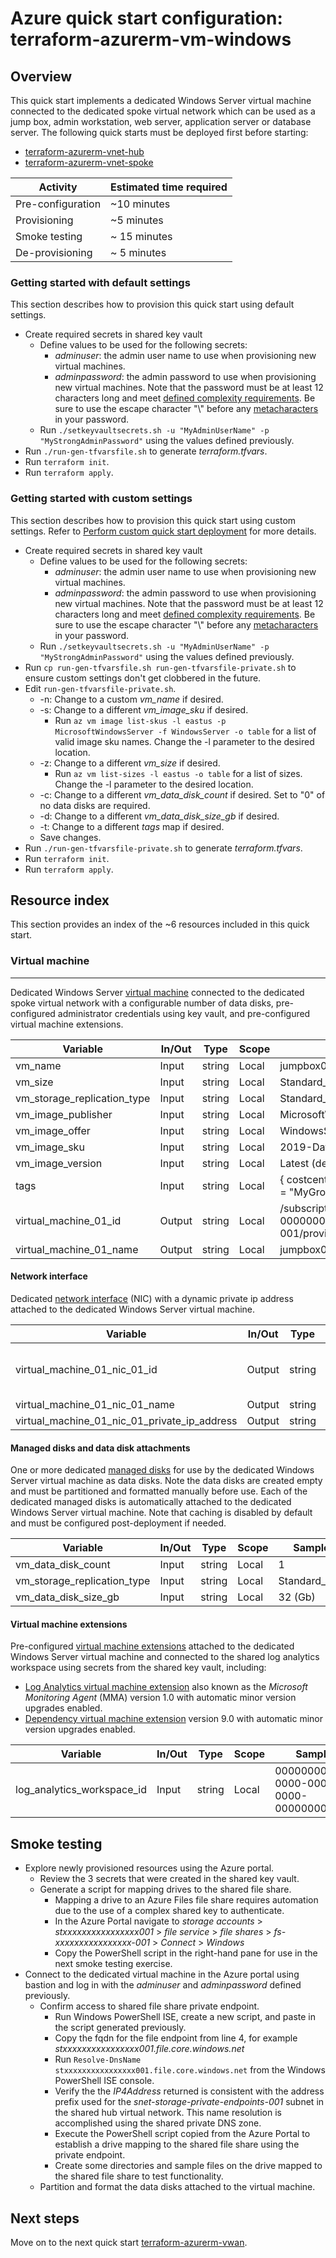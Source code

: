 # Azure quick start configuration: terraform-azurerm-vm-windows  

## Overview

This quick start implements a dedicated Windows Server virtual machine connected to the dedicated spoke virtual network which can be used as a jump box, admin workstation, web server, application server or database server. The following quick starts must be deployed first before starting:

* [terraform-azurerm-vnet-hub](../terraform-azurerm-vnet-hub)
* [terraform-azurerm-vnet-spoke](../terraform-azurerm-vnet-spoke)

Activity | Estimated time required
--- | ---
Pre-configuration | ~10 minutes
Provisioning | ~5 minutes
Smoke testing | ~ 15 minutes
De-provisioning | ~ 5 minutes

### Getting started with default settings

This section describes how to provision this quick start using default settings.

* Create required secrets in shared key vault
  * Define values to be used for the following secrets:
    * *adminuser*: the admin user name to use when provisioning new virtual machines.
    * *adminpassword*: the admin password to use when provisioning new virtual machines. Note that the password must be at least 12 characters long and meet [defined complexity requirements](https://docs.microsoft.com/en-us/azure/virtual-machines/windows/faq#what-are-the-password-requirements-when-creating-a-vm). Be sure to use the escape character "\\" before any [metacharacters](https://www.gnu.org/software/bash/manual/bash.html#Definitions) in your password.
  * Run `./setkeyvaultsecrets.sh -u "MyAdminUserName" -p "MyStrongAdminPassword"` using the values defined previously.
* Run `./run-gen-tfvarsfile.sh` to generate *terraform.tfvars*.  
* Run `terraform init`.
* Run `terraform apply`.

### Getting started with custom settings

This section describes how to provision this quick start using custom settings. Refer to [Perform custom quick start deployment](https://github.com/doherty100/azurequickstarts#perform-custom-quick-start-deployment) for more details.

* Create required secrets in shared key vault
  * Define values to be used for the following secrets:
    * *adminuser*: the admin user name to use when provisioning new virtual machines.
    * *adminpassword*: the admin password to use when provisioning new virtual machines. Note that the password must be at least 12 characters long and meet [defined complexity requirements](https://docs.microsoft.com/en-us/azure/virtual-machines/windows/faq#what-are-the-password-requirements-when-creating-a-vm). Be sure to use the escape character "\\" before any [metacharacters](https://www.gnu.org/software/bash/manual/bash.html#Definitions) in your password.
  * Run `./setkeyvaultsecrets.sh -u "MyAdminUserName" -p "MyStrongAdminPassword"` using the values defined previously.
* Run `cp run-gen-tfvarsfile.sh run-gen-tfvarsfile-private.sh` to ensure custom settings don't get clobbered in the future.
* Edit `run-gen-tfvarsfile-private.sh`. 
  * -n: Change to a custom *vm_name* if desired.
  * -s: Change to a different *vm_image_sku* if desired.
    * Run `az vm image list-skus -l eastus -p MicrosoftWindowsServer -f WindowsServer -o table` for a list of valid image sku names. Change the -l parameter to the desired location.
  * -z: Change to a different *vm_size* if desired.
    * Run `az vm list-sizes -l eastus -o table` for a list of sizes. Change the -l parameter to the desired location.
  * -c: Change to a different *vm_data_disk_count* if desired. Set to "0" of no data disks are required.
  * -d: Change to a different *vm_data_disk_size_gb* if desired.
  * -t: Change to a different *tags* map if desired.
  * Save changes.
* Run `./run-gen-tfvarsfile-private.sh` to generate *terraform.tfvars*.  
* Run `terraform init`.
* Run `terraform apply`.

## Resource index

This section provides an index of the ~6 resources included in this quick start.

### Virtual machine

---

Dedicated Windows Server [virtual machine](https://docs.microsoft.com/en-us/azure/azure-glossary-cloud-terminology#vm) connected to the dedicated spoke virtual network with a configurable number of data disks, pre-configured administrator credentials using key vault, and pre-configured virtual machine extensions.

Variable | In/Out | Type | Scope | Sample
--- | --- | --- | --- | ---
vm_name | Input | string | Local | jumpbox01
vm_size | Input | string | Local | Standard_B2ms
vm_storage_replication_type | Input | string | Local | Standard_LRS
vm_image_publisher | Input | string | Local | MicrosoftWindowsServer
vm_image_offer | Input | string | Local | WindowsServer
vm_image_sku | Input | string | Local | 2019-Datacenter-smalldisk
vm_image_version | Input | string | Local | Latest (default)
tags | Input | string | Local | { costcenter = \"MyCostCenter\", division = \"MyDivision\", group = \"MyGroup\" }
virtual_machine_01_id | Output | string | Local | /subscriptions/00000000-0000-0000-0000-000000000000/resourceGroups/rg-vdc-nonprod-001/providers/Microsoft.Compute/virtualMachines/jumpbox01
virtual_machine_01_name | Output | string | Local | jumpbox01

#### Network interface

Dedicated [network interface](https://docs.microsoft.com/en-us/azure/virtual-network/virtual-network-network-interface) (NIC) with a dynamic private ip address attached to the dedicated Windows Server virtual machine.

Variable | In/Out | Type | Scope | Sample
--- | --- | --- | --- | ---
virtual_machine_01_nic_01_id | Output | string | Local | /subscriptions/00000000-0000-0000-0000-000000000000/resourceGroups/rg-vdc-nonprod-001/providers/Microsoft.Network/networkInterfaces/nic-jumpbox01-001
virtual_machine_01_nic_01_name | Output | string | Local | nic-jumpbox01-001
virtual_machine_01_nic_01_private_ip_address | Output | string | Local | 10.2.0.4

#### Managed disks and data disk attachments

One or more dedicated [managed disks](https://docs.microsoft.com/en-us/azure/virtual-machines/windows/managed-disks-overview) for use by the dedicated Windows Server virtual machine as data disks. Note the data disks are created empty and must be partitioned and formatted manually before use. Each of the dedicated managed disks is automatically attached to the dedicated Windows Server virtual machine. Note that caching is disabled by default and must be configured post-deployment if needed.

Variable | In/Out | Type | Scope | Sample
--- | --- | --- | --- | ---
vm_data_disk_count | Input | string | Local | 1
vm_storage_replication_type | Input | string | Local | Standard_LRS
vm_data_disk_size_gb | Input | string | Local | 32 (Gb)

#### Virtual machine extensions

Pre-configured [virtual machine extensions](https://docs.microsoft.com/en-us/azure/virtual-machines/extensions/overview) attached to the dedicated Windows Server virtual machine and connected to the shared log analytics workspace using secrets from the shared key vault, including:

* [Log Analytics virtual machine extension](https://docs.microsoft.com/en-us/azure/azure-monitor/platform/agent-windows) also known as the *Microsoft Monitoring Agent* (MMA) version 1.0 with automatic minor version upgrades enabled.
* [Dependency virtual machine extension](https://docs.microsoft.com/en-us/azure/virtual-machines/extensions/agent-dependency-windows) version 9.0 with automatic minor version upgrades enabled.

Variable | In/Out | Type | Scope | Sample
--- | --- | --- | --- | ---
log_analytics_workspace_id | Input | string | Local | 00000000-0000-0000-0000-000000000000

## Smoke testing

* Explore newly provisioned resources using the Azure portal.
  * Review the 3 secrets that were created in the shared key vault.
  * Generate a script for mapping drives to the shared file share.
    * Mapping a drive to an Azure Files file share requires automation due to the use of a complex shared key to authenticate.
    * In the Azure Portal navigate to *storage accounts* > *stxxxxxxxxxxxxxxxx001* > *file service* > *file shares* > *fs-xxxxxxxxxxxxxxxx-001* > *Connect* > *Windows*
    * Copy the PowerShell script in the right-hand pane for use in the next smoke testing exercise.
* Connect to the dedicated virtual machine in the Azure portal using bastion and log in with the *adminuser* and *adminpassword* defined previously.
  * Confirm access to shared file share private endpoint.
    * Run Windows PowerShell ISE, create a new script, and paste in the script generated previously.
    * Copy the fqdn for the file endpoint from line 4, for example *stxxxxxxxxxxxxxxxx001.file.core.windows.net*
    * Run `Resolve-DnsName stxxxxxxxxxxxxxxxx001.file.core.windows.net` from the Windows PowerShell ISE console.  
    * Verify the the *IP4Address* returned is consistent with the address prefix used for the *snet-storage-private-endpoints-001* subnet in the shared hub virtual network. This name resolution is accomplished using the shared private DNS zone.
    * Execute the PowerShell script copied from the Azure Portal to establish a drive mapping to the shared file share using the private endpoint.
    * Create some directories and sample files on the drive mapped to the shared file share to test functionality.
  * Partition and format the data disks attached to the virtual machine.

## Next steps

Move on to the next quick start [terraform-azurerm-vwan](../terraform-azurerm-vwan).
